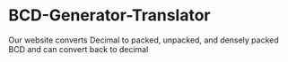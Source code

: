 # BCD-Generator-Translator
Our website converts Decimal to packed, unpacked, and densely packed BCD and can convert back to decimal